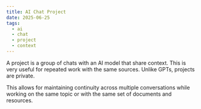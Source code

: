 ```yaml
---
title: AI Chat Project
date: 2025-06-25
tags:
  - ai
  - chat
  - project
  - context
---
```


A project is a group of chats with an AI model that share context. This is very useful for repeated work with the same sources. Unlike GPTs, projects are private.

This allows for maintaining continuity across multiple conversations while working on the same topic or with the same set of documents and resources.